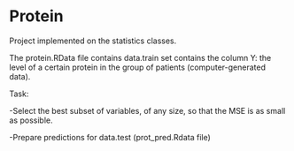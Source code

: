 # Protein

Project implemented on the statistics classes.


The protein.RData file contains data.train set contains the column Y: the level of a certain protein in the group of patients (computer-generated data).


Task:

-Select the best subset of variables, of any size, so that the MSE is as small as possible.

-Prepare predictions for data.test (prot_pred.Rdata file)
